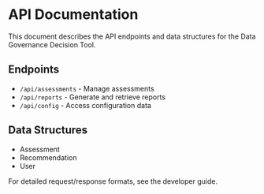 # API Documentation

This document describes the API endpoints and data structures for the Data Governance Decision Tool.

## Endpoints
- `/api/assessments` - Manage assessments
- `/api/reports` - Generate and retrieve reports
- `/api/config` - Access configuration data

## Data Structures
- Assessment
- Recommendation
- User

For detailed request/response formats, see the developer guide.
